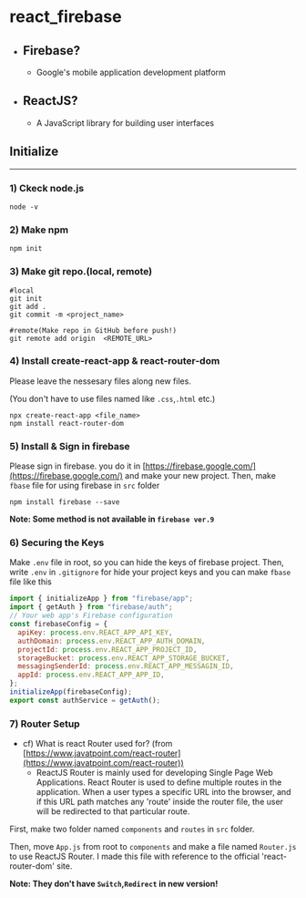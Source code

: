 # react_firebase

- ## Firebase?
  - Google's mobile application development platform
- ## ReactJS?
  - A JavaScript library for building user interfaces

## Initialize

---

### 1) Ckeck node.js

```
node -v
```

### 2) Make npm

```
npm init
```

### 3) Make git repo.(local, remote)

```
#local
git init
git add .
git commit -m <project_name>

#remote(Make repo in GitHub before push!)
git remote add origin  <REMOTE_URL>
```

### 4) Install create-react-app & react-router-dom

Please leave the nessesary files along new files.

(You don't have to use files named like `.css`,`.html` etc.)

```
npx create-react-app <file_name>
npm install react-router-dom
```

### 5) Install & Sign in firebase

Please sign in firebase. you do it in [https://firebase.google.com/](https://firebase.google.com/) and make your new project. Then, make `fbase` file for using firebase in `src` folder

```
npm install firebase --save
```

**Note: Some method is not available in `firebase ver.9`**

### 6) Securing the Keys

Make `.env` file in root, so you can hide the keys of firebase project. Then, write `.env` in `.gitignore` for hide your project keys and you can make `fbase` file like this

```javascript
import { initializeApp } from "firebase/app";
import { getAuth } from "firebase/auth";
// Your web app's Firebase configuration
const firebaseConfig = {
  apiKey: process.env.REACT_APP_API_KEY,
  authDomain: process.env.REACT_APP_AUTH_DOMAIN,
  projectId: process.env.REACT_APP_PROJECT_ID,
  storageBucket: process.env.REACT_APP_STORAGE_BUCKET,
  messagingSenderId: process.env.REACT_APP_MESSAGIN_ID,
  appId: process.env.REACT_APP_APP_ID,
};
initializeApp(firebaseConfig);
export const authService = getAuth();
```

### 7) Router Setup

- cf) What is react Router used for? (from [https://www.javatpoint.com/react-router](https://www.javatpoint.com/react-router))
  - ReactJS Router is mainly used for developing Single Page Web Applications. React Router is used to define multiple routes in the application. When a user types a specific URL into the browser, and if this URL path matches any 'route' inside the router file, the user will be redirected to that particular route.

First, make two folder named `components` and `routes` in `src` folder.

Then, move `App.js` from root to `components` and make a file named `Router.js` to use ReactJS Router. I made this file with reference to the official 'react-router-dom' site.

**Note: They don't have `Switch`,`Redirect` in new version!**
